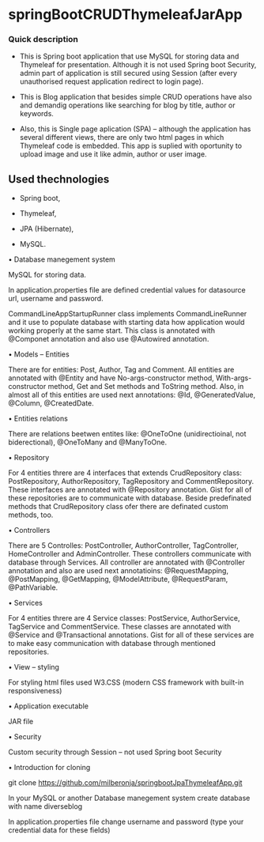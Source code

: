 # springBootCRUDThymeleafJarApp
### Quick description

* This is Spring boot application that use MySQL for storing data and Thymeleaf for presentation. Although it is not used Spring boot Security, admin part of application is still secured using Session (after every unauthorised request application redirect to login page).

* This is Blog application that besides simple CRUD operations have also and demandig operations like searching for blog by title, author or keywords.

* Also, this is Single page aplication (SPA) – although the application has several different views, there are only two html pages in which Thymeleaf code is embedded. This app is suplied with oportunity to upload image and use it like admin, author or user image.

## Used thechnologies

* Spring boot,

* Thymeleaf,

* JPA (Hibernate),

* MySQL.

•	Database manegement system

MySQL for storing data.

In application.properties file are defined credential values for datasource url, username and password.

CommandLineAppStartupRunner class implements CommandLineRunner and it use to populate database with starting data how application would working properly at the same start. This class is annotated with @Componet annotation and also use @Autowired annotation.

•	Models – Entities

There are for entities: Post, Author, Tag and Comment. All entities are annotated with @Entity and have No-args-constructor method, With-args-constructor method, Get and Set methods and ToString method. Also, in almost all of this entities are used next annotations: @Id, @GeneratedValue, @Column, @CreatedDate.

•	Entities relations

There are relations beetwen entites like: @OneToOne (unidirectioinal, not biderectional), @OneToMany and @ManyToOne.

•	Repository

For 4 entities threre are 4 interfaces that extends CrudRepository class: PostRepository, AuthorRepository, TagRepository and CommentRepository. These interfaces are annotated with @Repository annotation. Gist for all of these repositories are to communicate with database. Beside predefinated methods that CrudRepository class ofer there are definated custom methods, too.

•	Controllers

There are 5 Controlles: PostController, AuthorController, TagController, HomeController and AdminController. These controllers communicate with database through Services. All controller are annotated with @Controller annotation and also are used next annotatioins: @RequestMapping, @PostMapping, @GetMapping, @ModelAttribute, @RequestParam, @PathVariable.

•	Services

For 4 entities threre are 4 Service classes: PostService, AuthorService, TagService and CommentService. These classes are annotated with @Service and @Transactional annotations. Gist for all of these services are to make easy communication with database through mentioned repositories.

•	View – styling

For styling html files used W3.CSS (modern CSS framework with built-in responsiveness)

•	Application executable

JAR file

•	Security

Custom security through Session – not used Spring boot Security

•	Introduction for cloning

git clone https://github.com/milberonja/springbootJpaThymeleafApp.git

In your MySQL or another Database manegement system create database with name diverseblog

In application.properties file change username and password (type your credential data for these fields)


